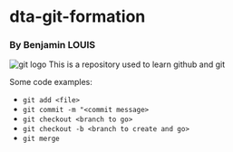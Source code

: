 # dta-git-formation

### By Benjamin LOUIS

![git logo](https://git-scm.com/images/logos/downloads/Git-Logo-2Color.png)
This is a repository used to learn github and git

Some code examples:



 * ```git add <file> ```
 * ```git commit -m "<commit message>```
 * ```git checkout <branch to go>```
 * ```git checkout -b <branch to create and go>```
 * ```git merge```
    
    
